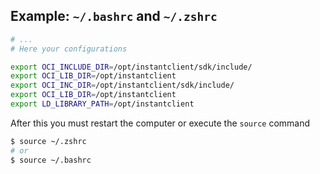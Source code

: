 ## Example: `~/.bashrc` and `~/.zshrc`

```sh
# ...
# Here your configurations

export OCI_INCLUDE_DIR=/opt/instantclient/sdk/include/
export OCI_LIB_DIR=/opt/instantclient
export OCI_INC_DIR=/opt/instantclient/sdk/include/
export OCI_LIB_DIR=/opt/instantclient
export LD_LIBRARY_PATH=/opt/instantclient
```

After this you must restart the computer or execute the `source` command
```sh
$ source ~/.zshrc
# or
$ source ~/.bashrc
```
